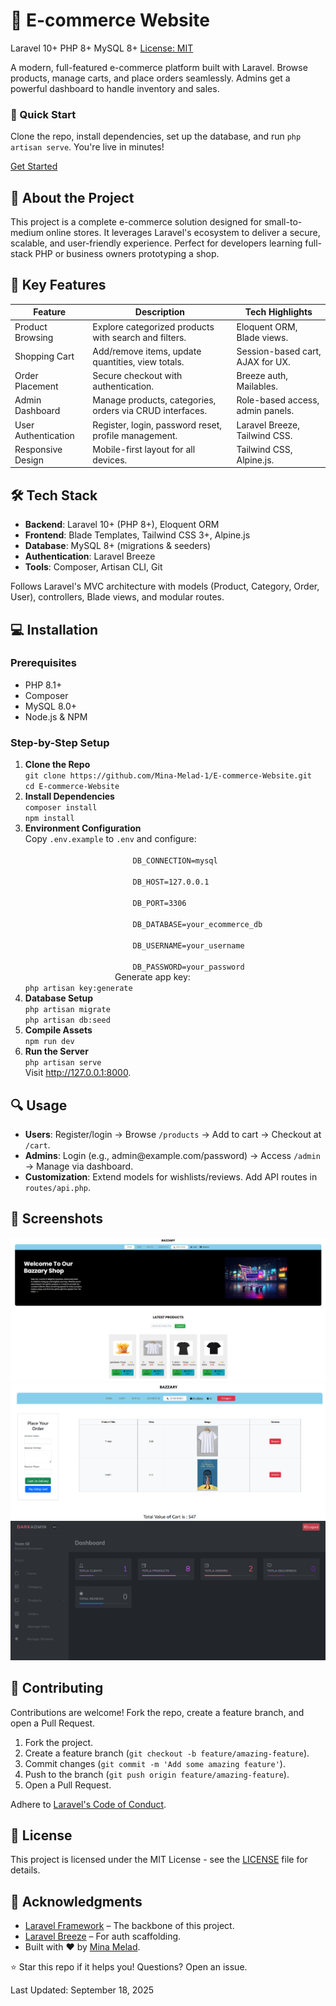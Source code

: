 <!DOCTYPE html>
<html lang="en">
<head>
    <meta charset="UTF-8">
    <meta name="viewport" content="width=device-width, initial-scale=1.0">
</head>
<body class="bg-gray-100">
    <div class="max-w-4xl mx-auto p-6">
        <!-- Header -->
        <div class="text-center mb-12">
            <h1 class="text-5xl font-bold text-gray-800 mb-4">🛒 E-commerce Website</h1>
            <div class="flex justify-center gap-4 flex-wrap mb-6">
                <span class="badge bg-red-100 text-red-800">Laravel 10+</span>
                <span class="badge bg-blue-100 text-blue-800">PHP 8+</span>
                <span class="badge bg-indigo-100 text-indigo-800">MySQL 8+</span>
                <a href="https://opensource.org/licenses/MIT" class="badge bg-yellow-100 text-yellow-800">License: MIT</a>
            </div>
            <p class="text-lg text-gray-600">A modern, full-featured e-commerce platform built with Laravel. Browse products, manage carts, and place orders seamlessly. Admins get a powerful dashboard to handle inventory and sales.</p>
            <div class="section-card mt-6">
                <h3 class="text-2xl font-semibold text-gray-800 mb-2">🚀 Quick Start</h3>
                <p class="text-gray-600">Clone the repo, install dependencies, set up the database, and run <code class="bg-gray-200 px-1 rounded">php artisan serve</code>. You're live in minutes!</p>
                <a href="#installation" class="btn btn-primary mt-4">Get Started</a>
            </div>
        </div>
        <!-- About -->
        <section class="mb-12">
            <h2 class="text-3xl font-bold text-gray-800 mb-4">📖 About the Project</h2>
            <p class="text-gray-600">This project is a complete e-commerce solution designed for small-to-medium online stores. It leverages Laravel's ecosystem to deliver a secure, scalable, and user-friendly experience. Perfect for developers learning full-stack PHP or business owners prototyping a shop.</p>
        </section>
        <!-- Features -->
        <section class="mb-12">
            <h2 class="text-3xl font-bold text-gray-800 mb-4">🌟 Key Features</h2>
            <table class="w-full border-collapse bg-white shadow-md rounded-lg">
                <thead>
                    <tr class="bg-gray-200">
                        <th class="p-4 text-left text-gray-800 font-semibold">Feature</th>
                        <th class="p-4 text-left text-gray-800 font-semibold">Description</th>
                        <th class="p-4 text-left text-gray-800 font-semibold">Tech Highlights</th>
                    </tr>
                </thead>
                <tbody>
                    <tr class="border-b">
                        <td class="p-4">Product Browsing</td>
                        <td class="p-4">Explore categorized products with search and filters.</td>
                        <td class="p-4">Eloquent ORM, Blade views.</td>
                    </tr>
                    <tr class="border-b">
                        <td class="p-4">Shopping Cart</td>
                        <td class="p-4">Add/remove items, update quantities, view totals.</td>
                        <td class="p-4">Session-based cart, AJAX for UX.</td>
                    </tr>
                    <tr class="border-b">
                        <td class="p-4">Order Placement</td>
                        <td class="p-4">Secure checkout with authentication.</td>
                        <td class="p-4">Breeze auth, Mailables.</td>
                    </tr>
                    <tr class="border-b">
                        <td class="p-4">Admin Dashboard</td>
                        <td class="p-4">Manage products, categories, orders via CRUD interfaces.</td>
                        <td class="p-4">Role-based access, admin panels.</td>
                    </tr>
                    <tr class="border-b">
                        <td class="p-4">User Authentication</td>
                        <td class="p-4">Register, login, password reset, profile management.</td>
                        <td class="p-4">Laravel Breeze, Tailwind CSS.</td>
                    </tr>
                    <tr>
                        <td class="p-4">Responsive Design</td>
                        <td class="p-4">Mobile-first layout for all devices.</td>
                        <td class="p-4">Tailwind CSS, Alpine.js.</td>
                    </tr>
                </tbody>
            </table>
        </section>
        <!-- Tech Stack -->
        <section class="mb-12">
            <h2 class="text-3xl font-bold text-gray-800 mb-4">🛠️ Tech Stack</h2>
            <ul class="list-disc pl-6 text-gray-600">
                <li><strong>Backend</strong>: Laravel 10+ (PHP 8+), Eloquent ORM</li>
                <li><strong>Frontend</strong>: Blade Templates, Tailwind CSS 3+, Alpine.js</li>
                <li><strong>Database</strong>: MySQL 8+ (migrations & seeders)</li>
                <li><strong>Authentication</strong>: Laravel Breeze</li>
                <li><strong>Tools</strong>: Composer, Artisan CLI, Git</li>
            </ul>
            <p class="mt-4 text-gray-600">Follows Laravel's MVC architecture with models (Product, Category, Order, User), controllers, Blade views, and modular routes.</p>
        </section>
        <!-- Installation -->
        <section id="installation" class="mb-12">
            <h2 class="text-3xl font-bold text-gray-800 mb-4">💻 Installation</h2>
            <h3 class="text-xl font-semibold text-gray-800 mb-2">Prerequisites</h3>
            <ul class="list-disc pl-6 text-gray-600">
                <li>PHP 8.1+</li>
                <li>Composer</li>
                <li>MySQL 8.0+</li>
                <li>Node.js & NPM</li>
            </ul>
            <h3 class="text-xl font-semibold text-gray-800 mt-4 mb-2">Step-by-Step Setup</h3>
            <ol class="list-decimal pl-6 text-gray-600">
                <li><strong>Clone the Repo</strong><br>
                    <code class="bg-gray-200 p-2 rounded block mt-1">git clone https://github.com/Mina-Melad-1/E-commerce-Website.git<br>cd E-commerce-Website</code>
                </li>
                <li><strong>Install Dependencies</strong><br>
                    <code class="bg-gray-200 p-2 rounded block mt-1">composer install<br>npm install</code>
                </li>
                <li><strong>Environment Configuration</strong><br>
                    Copy <code>.env.example</code> to <code>.env</code> and configure:<br>
                    <code class="bg-gray-200 p-2 rounded block mt-1">
                        DB_CONNECTION=mysql<br>
                        DB_HOST=127.0.0.1<br>
                        DB_PORT=3306<br>
                        DB_DATABASE=your_ecommerce_db<br>
                        DB_USERNAME=your_username<br>
                        DB_PASSWORD=your_password
                    </code>
                    Generate app key:<br>
                    <code class="bg-gray-200 p-2 rounded block mt-1">php artisan key:generate</code>
                </li>
                <li><strong>Database Setup</strong><br>
                    <code class="bg-gray-200 p-2 rounded block mt-1">php artisan migrate<br>php artisan db:seed</code>
                </li>
                <li><strong>Compile Assets</strong><br>
                    <code class="bg-gray-200 p-2 rounded block mt-1">npm run dev</code>
                </li>
                <li><strong>Run the Server</strong><br>
                    <code class="bg-gray-200 p-2 rounded block mt-1">php artisan serve</code><br>
                    Visit <a href="http://127.0.0.1:8000" class="text-blue-600 hover:underline">http://127.0.0.1:8000</a>.
                </li>
            </ol>
        </section>
        <!-- Usage -->
        <section class="mb-12">
            <h2 class="text-3xl font-bold text-gray-800 mb-4">🔍 Usage</h2>
            <ul class="list-disc pl-6 text-gray-600">
                <li><strong>Users</strong>: Register/login → Browse <code>/products</code> → Add to cart → Checkout at <code>/cart</code>.</li>
                <li><strong>Admins</strong>: Login (e.g., admin@example.com/password) → Access <code>/admin</code> → Manage via dashboard.</li>
                <li><strong>Customization</strong>: Extend models for wishlists/reviews. Add API routes in <code>routes/api.php</code>.</li>
            </ul>
        </section>
        <!-- Screenshots -->
<section class="mb-12">
    <h2 class="text-3xl font-bold text-gray-800 mb-4">📸 Screenshots</h2>
    <div class="grid grid-cols-1 md:grid-cols-3 gap-4">
        <div>
            <img src="https://raw.githubusercontent.com/Mina-Melad-1/E-commerce-Website/a5c91de8d25d67e93c2949eb73640fd34493b637/home.jpg.png" alt="Home Page" class="w-full h-auto rounded-lg shadow-md">
            <img src="https://raw.githubusercontent.com/Mina-Melad-1/E-commerce-Website/a5c91de8d25d67e93c2949eb73640fd34493b637/cart.jpg.png" alt="Cart Page" class="w-full h-auto rounded-lg shadow-md">
            <img src="https://raw.githubusercontent.com/Mina-Melad-1/E-commerce-Website/a5c91de8d25d67e93c2949eb73640fd34493b637/Admin_Dashboard.jpg.png" alt="Admin Dashboard" class="w-full h-auto rounded-lg shadow-md">
        </div>
    </div>
</section>
        <!-- Contributing -->
        <section class="mb-12">
            <h2 class="text-3xl font-bold text-gray-800 mb-4">🤝 Contributing</h2>
            <p class="text-gray-600">Contributions are welcome! Fork the repo, create a feature branch, and open a Pull Request.</p>
            <ol class="list-decimal pl-6 text-gray-600 mt-2">
                <li>Fork the project.</li>
                <li>Create a feature branch (<code>git checkout -b feature/amazing-feature</code>).</li>
                <li>Commit changes (<code>git commit -m 'Add some amazing feature'</code>).</li>
                <li>Push to the branch (<code>git push origin feature/amazing-feature</code>).</li>
                <li>Open a Pull Request.</li>
            </ol>
            <p class="text-gray-600 mt-2">Adhere to <a href="https://laravel.com/docs/contributions#code-of-conduct" class="text-blue-600 hover:underline">Laravel's Code of Conduct</a>.</p>
        </section>
        <!-- License -->
        <section class="mb-12">
            <h2 class="text-3xl font-bold text-gray-800 mb-4">📄 License</h2>
            <p class="text-gray-600">This project is licensed under the MIT License - see the <a href="LICENSE" class="text-blue-600 hover:underline">LICENSE</a> file for details.</p>
        </section>
        <!-- Acknowledgments -->
        <section class="mb-12">
            <h2 class="text-3xl font-bold text-gray-800 mb-4">🙏 Acknowledgments</h2>
            <ul class="list-disc pl-6 text-gray-600">
                <li><a href="https://laravel.com" class="text-blue-600 hover:underline">Laravel Framework</a> – The backbone of this project.</li>
                <li><a href="https://laravel.com/docs/starter-kits#laravel-breeze" class="text-blue-600 hover:underline">Laravel Breeze</a> – For auth scaffolding.</li>
                <li>Built with ❤️ by <a href="https://github.com/Mina-Melad-1" class="text-blue-600 hover:underline">Mina Melad</a>.</li>
            </ul>
        </section>
        <!-- Footer -->
        <div class="text-center text-gray-600">
            <p>⭐ Star this repo if it helps you! Questions? Open an issue.</p>
            <p class="mt-2">Last Updated: September 18, 2025</p>
        </div>
    </div>
</body>
</html>
